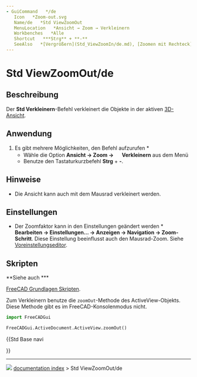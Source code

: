 ```yaml
---
- GuiCommand   */de
   Icon   *Zoom-out.svg
   Name/de   *Std ViewZoomOut
   MenuLocation   *Ansicht → Zoom‏‎ → Verkleinern
   Workbenches   *Alle
   Shortcut   ***Strg** + **-**
   SeeAlso   *[Vergrößern](Std_ViewZoomIn/de.md), [Zoomen mit Rechteck](Std_ViewBoxZoom/de.md)
---
```


# Std ViewZoomOut/de

## Beschreibung

Der **Std Verkleinern**-Befehl verkleinert die Objekte in der aktiven [3D-Ansicht](3D_view.md).

## Anwendung

1.  Es gibt mehrere Möglichkeiten, den Befehl aufzurufen   *
    -   Wähle die Option **Ansicht → Zoom‏‎ → <img src="images/Std_ViewZoomOut.svg" width=16px> Verkleinern** aus dem Menü
    -   Benutze den Tastaturkurzbefehl **Strg** + **-**.

## Hinweise

-   Die Ansicht kann auch mit dem Mausrad verkleinert werden.

## Einstellungen

-   Der Zoomfaktor kann in den Einstellungen geändert werden   * **Bearbeiten → Einstellungen... → Anzeigen → Navigation → Zoom-Schritt**. Diese Einstellung beeinflusst auch den Mausrad-Zoom. Siehe [Voreinstellungseditor](Preferences_Editor/de#Navigation.md).

## Skripten


**Siehe auch   ***

[FreeCAD Grundlagen Skripten](FreeCAD_Scripting_Basics/de.md).

Zum Verkleinern benutze die `zoomOut`-Methode des ActiveView-Objekts. Diese Methode gibt es im FreeCAD-Konsolenmodus nicht.


```python
import FreeCADGui

FreeCADGui.ActiveDocument.ActiveView.zoomOut()
```





{{Std Base navi

}}



---
![](images/Right_arrow.png) [documentation index](../README.md) > Std ViewZoomOut/de

